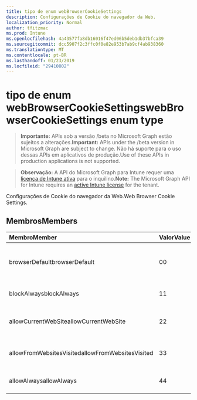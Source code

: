 ```yaml
---
title: tipo de enum webBrowserCookieSettings
description: Configurações de Cookie do navegador da Web.
localization_priority: Normal
author: tfitzmac
ms.prod: Intune
ms.openlocfilehash: 4a43577fa8db16016f47ed06b5deb1db37bfca39
ms.sourcegitcommit: dcc5907f2c3ffc0f0e82e953b7ab9cf4ab938360
ms.translationtype: MT
ms.contentlocale: pt-BR
ms.lasthandoff: 01/23/2019
ms.locfileid: "29410802"
---
```

# <a name="webbrowsercookiesettings-enum-type"></a><span data-ttu-id="9c9f0-103">tipo de enum webBrowserCookieSettings</span><span class="sxs-lookup"><span data-stu-id="9c9f0-103">webBrowserCookieSettings enum type</span></span>

> <span data-ttu-id="9c9f0-104">**Importante:** APIs sob a versão /beta no Microsoft Graph estão sujeitos a alterações.</span><span class="sxs-lookup"><span data-stu-id="9c9f0-104">**Important:** APIs under the /beta version in Microsoft Graph are subject to change.</span></span> <span data-ttu-id="9c9f0-105">Não há suporte para o uso dessas APIs em aplicativos de produção.</span><span class="sxs-lookup"><span data-stu-id="9c9f0-105">Use of these APIs in production applications is not supported.</span></span>

> <span data-ttu-id="9c9f0-106">**Observação:** A API do Microsoft Graph para Intune requer uma [licença de Intune ativa](https://go.microsoft.com/fwlink/?linkid=839381) para o inquilino.</span><span class="sxs-lookup"><span data-stu-id="9c9f0-106">**Note:** The Microsoft Graph API for Intune requires an [active Intune license](https://go.microsoft.com/fwlink/?linkid=839381) for the tenant.</span></span>

<span data-ttu-id="9c9f0-107">Configurações de Cookie do navegador da Web.</span><span class="sxs-lookup"><span data-stu-id="9c9f0-107">Web Browser Cookie Settings.</span></span>

## <a name="members"></a><span data-ttu-id="9c9f0-108">Membros</span><span class="sxs-lookup"><span data-stu-id="9c9f0-108">Members</span></span>
|<span data-ttu-id="9c9f0-109">Membro</span><span class="sxs-lookup"><span data-stu-id="9c9f0-109">Member</span></span>|<span data-ttu-id="9c9f0-110">Valor</span><span class="sxs-lookup"><span data-stu-id="9c9f0-110">Value</span></span>|<span data-ttu-id="9c9f0-111">Descrição</span><span class="sxs-lookup"><span data-stu-id="9c9f0-111">Description</span></span>|
|:---|:---|:---|
|<span data-ttu-id="9c9f0-112">browserDefault</span><span class="sxs-lookup"><span data-stu-id="9c9f0-112">browserDefault</span></span>|<span data-ttu-id="9c9f0-113">0</span><span class="sxs-lookup"><span data-stu-id="9c9f0-113">0</span></span>|<span data-ttu-id="9c9f0-114">Valor de padrão do navegador, sem intenção.</span><span class="sxs-lookup"><span data-stu-id="9c9f0-114">Browser default value, no intent.</span></span>|
|<span data-ttu-id="9c9f0-115">blockAlways</span><span class="sxs-lookup"><span data-stu-id="9c9f0-115">blockAlways</span></span>|<span data-ttu-id="9c9f0-116">1</span><span class="sxs-lookup"><span data-stu-id="9c9f0-116">1</span></span>|<span data-ttu-id="9c9f0-117">Sempre bloquear cookies.</span><span class="sxs-lookup"><span data-stu-id="9c9f0-117">Always block cookies.</span></span>|
|<span data-ttu-id="9c9f0-118">allowCurrentWebSite</span><span class="sxs-lookup"><span data-stu-id="9c9f0-118">allowCurrentWebSite</span></span>|<span data-ttu-id="9c9f0-119">2</span><span class="sxs-lookup"><span data-stu-id="9c9f0-119">2</span></span>|<span data-ttu-id="9c9f0-120">Permitir que os cookies do site atual.</span><span class="sxs-lookup"><span data-stu-id="9c9f0-120">Allow cookies from current Web site.</span></span>|
|<span data-ttu-id="9c9f0-121">allowFromWebsitesVisited</span><span class="sxs-lookup"><span data-stu-id="9c9f0-121">allowFromWebsitesVisited</span></span>|<span data-ttu-id="9c9f0-122">3</span><span class="sxs-lookup"><span data-stu-id="9c9f0-122">3</span></span>|<span data-ttu-id="9c9f0-123">Permitir Cookies de sites visitados.</span><span class="sxs-lookup"><span data-stu-id="9c9f0-123">Allow Cookies from websites visited.</span></span>|
|<span data-ttu-id="9c9f0-124">allowAlways</span><span class="sxs-lookup"><span data-stu-id="9c9f0-124">allowAlways</span></span>|<span data-ttu-id="9c9f0-125">4</span><span class="sxs-lookup"><span data-stu-id="9c9f0-125">4</span></span>|<span data-ttu-id="9c9f0-126">Sempre permitir cookies.</span><span class="sxs-lookup"><span data-stu-id="9c9f0-126">Always allow cookies.</span></span>|




